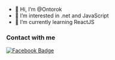 - 👋 Hi, I’m @Ontorok
- 👀 I’m interested in .net and JavaScript
- 🌱 I’m currently learning ReactJS

### Contact with me
<a href="https://www.facebook.com/ontorok.dx"><img src="https://camo.githubusercontent.com/2d1ffa69dd491ebeca01b2098cf8233dd09950ff5895abccd5b455ca442abc59/68747470733a2f2f696d672e736869656c64732e696f2f62616467652f46616365626f6f6b2d3138373746323f7374796c653d666f722d7468652d6261646765266c6f676f3d66616365626f6f6b266c6f676f436f6c6f723d7768697465" alt="Facebook Badge" data-canonical></a>


